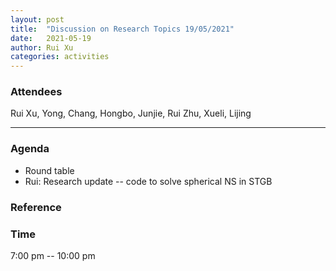 ```yaml
---
layout: post
title:  "Discussion on Research Topics 19/05/2021"
date:   2021-05-19
author: Rui Xu
categories: activities
---
```



### Attendees

Rui Xu, Yong, Chang, Hongbo, Junjie, Rui Zhu, Xueli, Lijing

---

### Agenda

- Round table
- Rui: Research update -- code to solve spherical NS in STGB


### Reference





### Time

7:00 pm -- 10:00 pm
